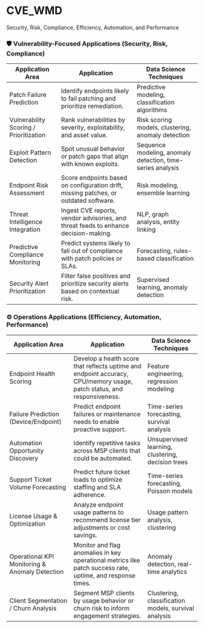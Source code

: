 # CVE_WMD
Security, Risk, Compliance, Efficiency, Automation, and Performance

### 🛡️ Vulnerability-Focused Applications (Security, Risk, Compliance)

| Application Area                    | Application                                                               | Data Science Techniques                      |
|------------------------------------|---------------------------------------------------------------------------------------------|------------------------------------------------------------|
| Patch Failure Prediction           | Identify endpoints likely to fail patching and prioritize remediation.                      | Predictive modeling, classification algorithms             |
| Vulnerability Scoring / Prioritization | Rank vulnerabilities by severity, exploitability, and asset value.                        | Risk scoring models, clustering, anomaly detection         |
| Exploit Pattern Detection          | Spot unusual behavior or patch gaps that align with known exploits.                         | Sequence modeling, anomaly detection, time-series analysis |
| Endpoint Risk Assessment           | Score endpoints based on configuration drift, missing patches, or outdated software.        | Risk modeling, ensemble learning                           |
| Threat Intelligence Integration    | Ingest CVE reports, vendor advisories, and threat feeds to enhance decision-making.         | NLP, graph analysis, entity linking                        |
| Predictive Compliance Monitoring   | Predict systems likely to fall out of compliance with patch policies or SLAs.               | Forecasting, rules-based classification                    |
| Security Alert Prioritization     | Filter false positives and prioritize security alerts based on contextual risk.             | Supervised learning, anomaly detection                     |


### ⚙️ Operations Applications (Efficiency, Automation, Performance)

| Application Area                      | Application                                                                | Data Science Techniques                   |
|--------------------------------------|---------------------------------------------------------------------------------------------|------------------------------------------------------------|
| Endpoint Health Scoring              | Develop a health score that reflects uptime and endpoint accuracy, CPU/memory usage, patch status, and responsiveness. | Feature engineering, regression modeling                   |
| Failure Prediction (Device/Endpoint) | Predict endpoint failures or maintenance needs to enable proactive support.                 | Time-series forecasting, survival analysis                 |
| Automation Opportunity Discovery     | Identify repetitive tasks across MSP clients that could be automated.                       | Unsupervised learning, clustering, decision trees          |
| Support Ticket Volume Forecasting    | Predict future ticket loads to optimize staffing and SLA adherence.                         | Time-series forecasting, Poisson models                    |
| License Usage & Optimization         | Analyze endpoint usage patterns to recommend license tier adjustments or cost savings.      | Usage pattern analysis, clustering                         |
| Operational KPI Monitoring & Anomaly Detection | Monitor and flag anomalies in key operational metrics like patch success rate, uptime, and response times. | Anomaly detection, real-time analytics                     |
| Client Segmentation / Churn Analysis | Segment MSP clients by usage behavior or churn risk to inform engagement strategies.        | Clustering, classification models, survival analysis       |
